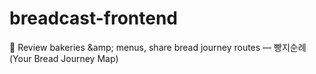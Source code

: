 # breadcast-frontend
🍞 Review bakeries &amp;amp; menus, share bread journey routes — 빵지순례 (Your Bread Journey Map)
